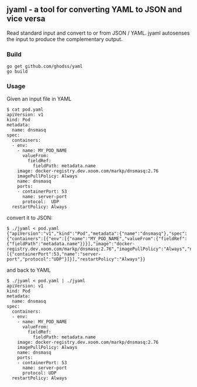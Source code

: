 
## jyaml - a tool for converting YAML to JSON and vice versa

Read standard input and convert to or from JSON / YAML.  jyaml autosenses the input to produce the complementary output.

### Build

```
go get github.com/ghodss/yaml
go build
```

### Usage

Given an input file in YAML

```
$ cat pod.yaml 
apiVersion: v1
kind: Pod
metadata:
  name: dnsmasq
spec:
  containers:
  - env:
    - name: MY_POD_NAME
      valueFrom:
        fieldRef:
          fieldPath: metadata.name
    image: docker-registry.dev.xoom.com/markp/dnsmasq:2.76
    imagePullPolicy: Always
    name: dnsmasq
    ports:
    - containerPort: 53
      name: server-port
      protocol:  UDP
  restartPolicy: Always
```

convert it to JSON:

```
$ ./jyaml < pod.yaml 
{"apiVersion":"v1","kind":"Pod","metadata":{"name":"dnsmasq"},"spec":{"containers":[{"env":[{"name":"MY_POD_NAME","valueFrom":{"fieldRef":{"fieldPath":"metadata.name"}}}],"image":"docker-registry.dev.xoom.com/markp/dnsmasq:2.76","imagePullPolicy":"Always","name":"dnsmasq","ports":[{"containerPort":53,"name":"server-port","protocol":"UDP"}]}],"restartPolicy":"Always"}}
```

and back to YAML

```
$ ./jyaml < pod.yaml | ./jyaml 
apiVersion: v1
kind: Pod
metadata:
  name: dnsmasq
spec:
  containers:
  - env:
    - name: MY_POD_NAME
      valueFrom:
        fieldRef:
          fieldPath: metadata.name
    image: docker-registry.dev.xoom.com/markp/dnsmasq:2.76
    imagePullPolicy: Always
    name: dnsmasq
    ports:
    - containerPort: 53
      name: server-port
      protocol: UDP
  restartPolicy: Always
```
